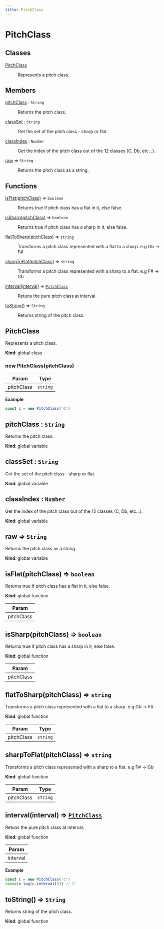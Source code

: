 ```yaml
---
title: PitchClass
---
```


# PitchClass

## Classes

<dl>
<dt><a href="#PitchClass">PitchClass</a></dt>
<dd><p>Represents a pitch class.</p>
</dd>
</dl>

## Members

<dl>
<dt><a href="#pitchClass">pitchClass</a> : <code>String</code></dt>
<dd><p>Returns the pitch class.</p>
</dd>
<dt><a href="#classSet">classSet</a> : <code>String</code></dt>
<dd><p>Get the set of the pitch class - sharp or flat.</p>
</dd>
<dt><a href="#classIndex">classIndex</a> : <code>Number</code></dt>
<dd><p>Get the index of the pitch class out of the 12 classes (C, Db, etc...).</p>
</dd>
<dt><a href="#raw">raw</a> ⇒ <code>String</code></dt>
<dd><p>Returns the pitch class as a string.</p>
</dd>
</dl>

## Functions

<dl>
<dt><a href="#isFlat">isFlat(pitchClass)</a> ⇒ <code>boolean</code></dt>
<dd><p>Returns true if pitch class has a flat in it, else false.</p>
</dd>
<dt><a href="#isSharp">isSharp(pitchClass)</a> ⇒ <code>boolean</code></dt>
<dd><p>Returns true if pitch class has a sharp in it, else false.</p>
</dd>
<dt><a href="#flatToSharp">flatToSharp(pitchClass)</a> ⇒ <code>string</code></dt>
<dd><p>Transforms a pitch class represented with a flat to a sharp. e.g Gb -&gt; F#</p>
</dd>
<dt><a href="#sharpToFlat">sharpToFlat(pitchClass)</a> ⇒ <code>string</code></dt>
<dd><p>Transforms a pitch class represented with a sharp to a flat. e.g F# -&gt; Gb</p>
</dd>
<dt><a href="#interval">interval(interval)</a> ⇒ <code><a href="#PitchClass">PitchClass</a></code></dt>
<dd><p>Retuns the pure pitch class at interval.</p>
</dd>
<dt><a href="#toString">toString()</a> ⇒ <code>String</code></dt>
<dd><p>Returns string of the pitch class.</p>
</dd>
</dl>

<a name="PitchClass"></a>

## PitchClass
Represents a pitch class.

**Kind**: global class  
<a name="new_PitchClass_new"></a>

### new PitchClass(pitchClass)

| Param | Type |
| --- | --- |
| pitchClass | <code>string</code> | 

**Example**  
```js
const c = new PitchClass('d')
```
<a name="pitchClass"></a>

## pitchClass : <code>String</code>
Returns the pitch class.

**Kind**: global variable  
<a name="classSet"></a>

## classSet : <code>String</code>
Get the set of the pitch class - sharp or flat.

**Kind**: global variable  
<a name="classIndex"></a>

## classIndex : <code>Number</code>
Get the index of the pitch class out of the 12 classes (C, Db, etc...).

**Kind**: global variable  
<a name="raw"></a>

## raw ⇒ <code>String</code>
Returns the pitch class as a string.

**Kind**: global variable  
<a name="isFlat"></a>

## isFlat(pitchClass) ⇒ <code>boolean</code>
Returns true if pitch class has a flat in it, else false.

**Kind**: global function  

| Param |
| --- |
| pitchClass | 

<a name="isSharp"></a>

## isSharp(pitchClass) ⇒ <code>boolean</code>
Returns true if pitch class has a sharp in it, else false.

**Kind**: global function  

| Param |
| --- |
| pitchClass | 

<a name="flatToSharp"></a>

## flatToSharp(pitchClass) ⇒ <code>string</code>
Transforms a pitch class represented with a flat to a sharp. e.g Gb -> F#

**Kind**: global function  

| Param | Type |
| --- | --- |
| pitchClass | <code>string</code> | 

<a name="sharpToFlat"></a>

## sharpToFlat(pitchClass) ⇒ <code>string</code>
Transforms a pitch class represented with a sharp to a flat. e.g F# -> Gb

**Kind**: global function  

| Param | Type |
| --- | --- |
| pitchClass | <code>string</code> | 

<a name="interval"></a>

## interval(interval) ⇒ [<code>PitchClass</code>](#PitchClass)
Retuns the pure pitch class at interval.

**Kind**: global function  

| Param |
| --- |
| interval | 

**Example**  
```js
const c = new PitchClass('c")
console.log(c.interval(5)) // F
```
<a name="toString"></a>

## toString() ⇒ <code>String</code>
Returns string of the pitch class.

**Kind**: global function  
